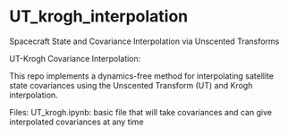 # UT_krogh_interpolation
Spacecraft State and Covariance Interpolation via Unscented Transforms

UT-Krogh Covariance Interpolation:

This repo implements a dynamics-free method for interpolating satellite state covariances using the Unscented Transform (UT) and Krogh interpolation.

Files:
UT_krogh.ipynb: basic file that will take covariances and can give interpolated covariances at any time

